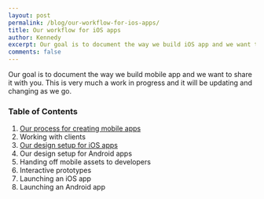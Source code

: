 ```yaml
---
layout: post
permalink: /blog/our-workflow-for-ios-apps/
title: Our workflow for iOS apps
author: Kennedy
excerpt: Our goal is to document the way we build iOS app and we want to share it with you.
comments: false
---
```


<p>Our goal is to document the way we build mobile app and we want to share it with you. This is very much a work in progress and it will be updating and changing as we go.</p>

<h3>Table of Contents</h3>
<ol>
  <li><a href="/blog/our-process-for-creating-mobile-apps/">Our process for creating mobile apps</a></li>
  <li>Working with clients</li>
  <li><a href="/blog/our-design-setup-for-ios-apps/">Our design setup for iOS apps</a></li>
  <li>Our design setup for Android apps</li>
  <li>Handing off mobile assets to developers</li>
  <li>Interactive prototypes</li>
  <li>Launching an iOS app</li>
  <li>Launching an Android app</li>
</ol>
